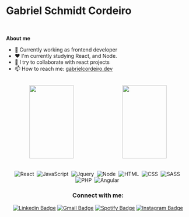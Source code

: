 <h1 >Gabriel Schmidt Cordeiro</h1><br />

**About me**

- 💼  Currently working as frontend developer<br />
- ❤️  I'm currently studying React, and Node.<br />
- 👯  I try to collaborate with react projects<br />
- 📫  How to reach me: [gabrielcordeiro.dev](https://gabrielcordeiro.dev/)<br /><br />

<div align='center'> 
   <img width="49%" height="200em" src="https://github-readme-stats.vercel.app/api?username=gabrielscordeiro&show_icons=true&theme=radical&include_all_commits=true&count_private=true"/>&nbsp;
   <img width="49%" height="200em" src="https://github-readme-stats.vercel.app/api/top-langs/?username=gabrielscordeiro&layout=compact&langs_count=16&theme=radical"/>
</div>

<br />
<div align='center'>
  
 ![React](https://img.shields.io/badge/React-20232A?style=for-the-badge&logo=react&logoColor=61DAFB)&nbsp;
 ![JavaScript](https://img.shields.io/badge/JavaScript-323330?style=for-the-badge&logo=javascript&logoColor=F7DF1E)&nbsp;
 ![Jquery](https://img.shields.io/badge/jQuery-0769AD?style=for-the-badge&logo=jquery&logoColor=white)&nbsp;
 ![Node](https://img.shields.io/badge/Node.js-43853D?style=for-the-badge&logo=node.js&logoColor=white)&nbsp;
 ![HTML](https://img.shields.io/badge/HTML5-E34F26?style=for-the-badge&logo=html5&logoColor=white)&nbsp;
 ![CSS](https://img.shields.io/badge/CSS3-1572B6?style=for-the-badge&logo=css3&logoColor=white)&nbsp;
 ![SASS](https://img.shields.io/badge/Sass-CC6699?style=for-the-badge&logo=sass&logoColor=white)&nbsp;
 ![PHP](https://img.shields.io/badge/PHP-777BB4?style=for-the-badge&logo=php&logoColor=white)&nbsp;
 ![Angular](https://img.shields.io/badge/Angular-100000?style=for-the-badge&logo=angular&logoColor=white)&nbsp; 
   
   <h3 align="center">Connect with me:</h3>
   
 [![Linkedin Badge](https://img.shields.io/badge/-Gabriel%20Schmidt%20Cordeiro-blue?style=for-the-badge&logo=Linkedin&logoColor=white&link=https://www.linkedin.com/in/gabriel-schmidt-cordeiro-199262103/)](https://www.linkedin.com/in/gabriel-schmidt-cordeiro-199262103/) 
[![Gmail Badge](https://img.shields.io/badge/-gabrielcordeiro.dev@gmail.com-c14438?style=for-the-badge&logo=Gmail&logoColor=white&link=mailto:gabrielcordeiro.dev@gmail.com)](mailto:gabrielcordeiro.dev@gmail.com) 
[![Spotify Badge](https://img.shields.io/badge/gabrielcordeiro10-%231ED760.svg?&style=for-the-badge&logo=spotify&logoColor=white)](https://open.spotify.com/user/gabrielcordeiro10?si=BcboRFRpSsK6ouqj9Fz9zA)
[![Instagram Badge](https://img.shields.io/badge/gabriel.s.cordeiro-%23E4405F.svg?&style=for-the-badge&logo=instagram&logoColor=white)](https://www.instagram.com/gabriel.s.cordeiro/)
   
  
</div>
